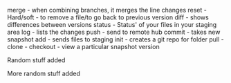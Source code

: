merge - when combining branches, it merges the line changes
reset - Hard/soft - to remove a file/to go back to previous version
diff - shows differences between versions
status - Status' of your files in your staging area
log - lists the changes
push - send to remote hub
commit - takes new snapshot
add - sends files to staging
init - creates a git repo for folder
pull - 
clone - 
checkout - view a particular snapshot version

Random stuff added

More random stuff added

